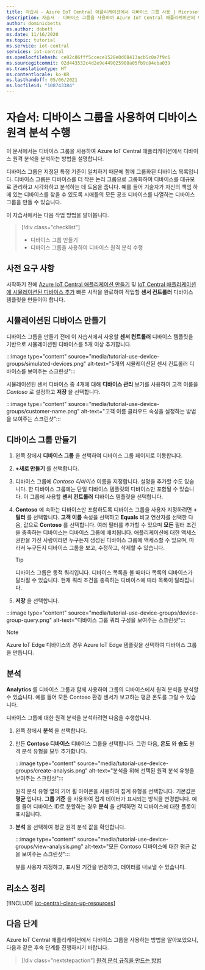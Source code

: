 ```yaml
---
title: 자습서 - Azure IoT Central 애플리케이션에서 디바이스 그룹 사용 | Microsoft Docs
description: 자습서 - 디바이스 그룹을 사용하여 Azure IoT Central 애플리케이션의 디바이스에서 원격 분석을 분석하는 방법을 알아봅니다.
author: dominicbetts
ms.author: dobett
ms.date: 11/16/2020
ms.topic: tutorial
ms.service: iot-central
services: iot-central
ms.openlocfilehash: ce02c86fff5ccece1528e0d08413acb5c0a7f9c6
ms.sourcegitcommit: 02d443532c4d2e9e449025908a05fb9c84eba039
ms.translationtype: HT
ms.contentlocale: ko-KR
ms.lasthandoff: 05/06/2021
ms.locfileid: "108743384"
---
```

# <a name="tutorial-use-device-groups-to-analyze-device-telemetry"></a>자습서: 디바이스 그룹을 사용하여 디바이스 원격 분석 수행

이 문서에서는 디바이스 그룹을 사용하여 Azure IoT Central 애플리케이션에서 디바이스 원격 분석을 분석하는 방법을 설명합니다.

디바이스 그룹은 지정된 특정 기준이 일치하기 때문에 함께 그룹화된 디바이스 목록입니다. 디바이스 그룹은 디바이스를 더 작은 논리 그룹으로 그룹화하여 디바이스를 대규모로 관리하고 시각화하고 분석하는 데 도움을 줍니다. 예를 들어 기술자가 자신의 책임 하에 있는 디바이스를 찾을 수 있도록 시애틀의 모든 공조 디바이스를 나열하는 디바이스 그룹을 만들 수 있습니다.

이 자습서에서는 다음 작업 방법을 알아봅니다.

> [!div class="checklist"]
> * 디바이스 그룹 만들기
> * 디바이스 그룹을 사용하여 디바이스 원격 분석 수행

## <a name="prerequisites"></a>사전 요구 사항

시작하기 전에 [Azure IoT Central 애플리케이션 만들기](./quick-deploy-iot-central.md) 및 [IoT Central 애플리케이션에 시뮬레이션된 디바이스 추가](./quick-create-simulated-device.md) 빠른 시작을 완료하여 작업할 **센서 컨트롤러** 디바이스 템플릿을 만들어야 합니다.

## <a name="create-simulated-devices"></a>시뮬레이션된 디바이스 만들기

디바이스 그룹을 만들기 전에 이 자습서에서 사용할 **센서 컨트롤러** 디바이스 템플릿을 기반으로 시뮬레이션된 디바이스를 5개 이상 추가합니다.


:::image type="content" source="media/tutorial-use-device-groups/simulated-devices.png" alt-text="5개의 시뮬레이션된 센서 컨트롤러 디바이스를 보여주는 스크린샷":::

시뮬레이션된 센서 디바이스 중 4개에 대해 **디바이스 관리** 보기를 사용하여 고객 이름을 *Contoso* 로 설정하고 **저장** 을 선택합니다.

:::image type="content" source="media/tutorial-use-device-groups/customer-name.png" alt-text="고객 이름 클라우드 속성을 설정하는 방법을 보여주는 스크린샷":::

## <a name="create-a-device-group"></a>디바이스 그룹 만들기

1. 왼쪽 창에서 **디바이스 그룹** 을 선택하여 디바이스 그룹 페이지로 이동합니다.

1. **+새로 만들기** 를 선택합니다.

1. 디바이스 그룹에 *Contoso 디바이스* 이름을 지정합니다. 설명을 추가할 수도 있습니다. 한 디바이스 그룹에는 단일 디바이스 템플릿의 디바이스만 포함될 수 있습니다. 이 그룹에 사용할 **센서 컨트롤러** 디바이스 템플릿을 선택합니다.

1. **Contoso** 에 속하는 디바이스만 포함하도록 디바이스 그룹을 사용자 지정하려면 **+ 필터** 를 선택합니다. **고객 이름** 속성을 선택하고 **Equals** 비교 연산자를 선택한 다음, 값으로 **Contoso** 를 선택합니다. 여러 필터를 추가할 수 있으며 **모든** 필터 조건을 충족하는 디바이스는 디바이스 그룹에 배치됩니다. 애플리케이션에 대한 액세스 권한을 가진 사람이라면 누구든지 생성된 디바이스 그룹에 액세스할 수 있으며, 따라서 누구든지 디바이스 그룹을 보고, 수정하고, 삭제할 수 있습니다.

    > [!TIP]
    > 디바이스 그룹은 동적 쿼리입니다. 디바이스 목록을 볼 때마다 목록의 디바이스가 달라질 수 있습니다. 현재 쿼리 조건을 충족하는 디바이스에 따라 목록이 달라집니다.

1. **저장** 을 선택합니다.

:::image type="content" source="media/tutorial-use-device-groups/device-group-query.png" alt-text="디바이스 그룹 쿼리 구성을 보여주는 스크린샷":::

> [!NOTE]
> Azure IoT Edge 디바이스의 경우 Azure IoT Edge 템플릿을 선택하여 디바이스 그룹을 만듭니다.

## <a name="analytics"></a>분석

**Analytics** 를 디바이스 그룹과 함께 사용하여 그룹의 디바이스에서 원격 분석을 분석할 수 있습니다. 예를 들어 모든 Contoso 환경 센서가 보고하는 평균 온도를 그릴 수 있습니다.

디바이스 그룹에 대한 원격 분석을 분석하려면 다음을 수행합니다.

1. 왼쪽 창에서 **분석** 을 선택합니다.

1. 만든 **Contoso 디바이스** 디바이스 그룹을 선택합니다. 그런 다음, **온도** 와 **습도** 원격 분석 유형을 모두 추가합니다.

    :::image type="content" source="media/tutorial-use-device-groups/create-analysis.png" alt-text="분석을 위해 선택된 원격 분석 유형을 보여주는 스크린샷":::

    원격 분석 유형 옆의 기어 휠 아이콘을 사용하여 집계 유형을 선택합니다. 기본값은 **평균** 입니다. **그룹 기준** 을 사용하여 집계 데이터가 표시되는 방식을 변경합니다. 예를 들어 디바이스 ID로 분할하는 경우 **분석** 을 선택하면 각 디바이스에 대한 플롯이 표시됩니다.

1. **분석** 을 선택하여 평균 원격 분석 값을 확인합니다.

    :::image type="content" source="media/tutorial-use-device-groups/view-analysis.png" alt-text="모든 Contoso 디바이스에 대한 평균 값을 보여주는 스크린샷":::

    뷰를 사용자 지정하고, 표시된 기간을 변경하고, 데이터를 내보낼 수 있습니다.

## <a name="clean-up-resources"></a>리소스 정리

[!INCLUDE [iot-central-clean-up-resources](../../../includes/iot-central-clean-up-resources.md)]

## <a name="next-steps"></a>다음 단계

Azure IoT Central 애플리케이션에서 디바이스 그룹을 사용하는 방법을 알아보았으니, 다음과 같은 후속 단계를 진행하시기 바랍니다.

> [!div class="nextstepaction"]
> [원격 분석 규칙을 만드는 방법](tutorial-create-telemetry-rules.md)
